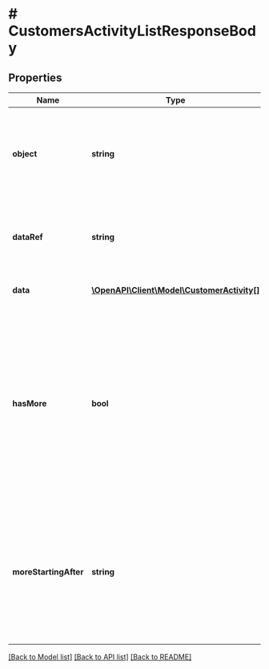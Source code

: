 # # CustomersActivityListResponseBody

## Properties

Name | Type | Description | Notes
------------ | ------------- | ------------- | -------------
**object** | **string** | The type of the object represented by JSON. This object stores information about customer activities in a dictionary. | [optional] [default to 'list']
**dataRef** | **string** | Identifies the name of the attribute that contains the array of customer activity objects. | [optional] [default to 'data']
**data** | [**\OpenAPI\Client\Model\CustomerActivity[]**](CustomerActivity.md) | Array of customer activity objects. | [optional]
**hasMore** | **bool** | As query results are always limited (by the limit parameter), the &#x60;has_more&#x60; flag indicates if there are more records for given filter parameters. This lets you know if you can run another request with a &#x60;starting_after_id&#x60; query or a different limit to get more records returned in the results. | [optional]
**moreStartingAfter** | **string** | Returns an ID that can be used to return another page of results. Use the event id in the &#x60;starting_after_id&#x60; query parameter to display another page of the results starting after the event with that ID. | [optional]

[[Back to Model list]](../../README.md#models) [[Back to API list]](../../README.md#endpoints) [[Back to README]](../../README.md)
